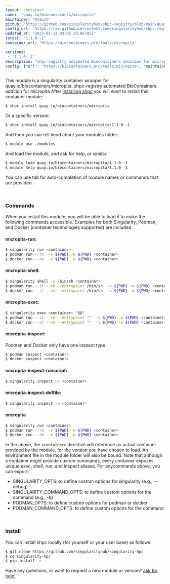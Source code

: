 ```yaml
---
layout: container
name:  "quay.io/biocontainers/micropita"
maintainer: "@vsoch"
github: "https://github.com/singularityhub/shpc-registry/blob/main/quay.io/biocontainers/micropita/container.yaml"
config_url: "https://raw.githubusercontent.com/singularityhub/shpc-registry/main/quay.io/biocontainers/micropita/container.yaml"
updated_at: "2023-01-12 03:05:29.867051"
latest: "1.1.0--1"
container_url: "https://biocontainers.pro/tools/micropita"

versions:
 - "1.1.0--1"
description: "shpc-registry automated BioContainers addition for micropita"
config: {"url": "https://biocontainers.pro/tools/micropita", "maintainer": "@vsoch", "description": "shpc-registry automated BioContainers addition for micropita", "latest": {"1.1.0--1": "sha256:d77cdd9a2b9967242c4fd1494e9dd1d7b9032622c9dccc26cacbde073b428a9a"}, "tags": {"1.1.0--1": "sha256:d77cdd9a2b9967242c4fd1494e9dd1d7b9032622c9dccc26cacbde073b428a9a"}, "docker": "quay.io/biocontainers/micropita"}
---
```


This module is a singularity container wrapper for quay.io/biocontainers/micropita.
shpc-registry automated BioContainers addition for micropita
After [installing shpc](#install) you will want to install this container module:


```bash
$ shpc install quay.io/biocontainers/micropita
```

Or a specific version:

```bash
$ shpc install quay.io/biocontainers/micropita:1.1.0--1
```

And then you can tell lmod about your modules folder:

```bash
$ module use ./modules
```

And load the module, and ask for help, or similar.

```bash
$ module load quay.io/biocontainers/micropita/1.1.0--1
$ module help quay.io/biocontainers/micropita/1.1.0--1
```

You can use tab for auto-completion of module names or commands that are provided.

<br>

### Commands

When you install this module, you will be able to load it to make the following commands accessible.
Examples for both Singularity, Podman, and Docker (container technologies supported) are included.

#### micropita-run:

```bash
$ singularity run <container>
$ podman run --rm  -v ${PWD} -w ${PWD} <container>
$ docker run --rm  -v ${PWD} -w ${PWD} <container>
```

#### micropita-shell:

```bash
$ singularity shell -s /bin/sh <container>
$ podman run --it --rm --entrypoint /bin/sh  -v ${PWD} -w ${PWD} <container>
$ docker run --it --rm --entrypoint /bin/sh  -v ${PWD} -w ${PWD} <container>
```

#### micropita-exec:

```bash
$ singularity exec <container> "$@"
$ podman run --it --rm --entrypoint ""  -v ${PWD} -w ${PWD} <container> "$@"
$ docker run --it --rm --entrypoint ""  -v ${PWD} -w ${PWD} <container> "$@"
```

#### micropita-inspect:

Podman and Docker only have one inspect type.

```bash
$ podman inspect <container>
$ docker inspect <container>
```

#### micropita-inspect-runscript:

```bash
$ singularity inspect -r <container>
```

#### micropita-inspect-deffile:

```bash
$ singularity inspect -d <container>
```



#### micropita

```bash
$ singularity run <container>
$ podman run --rm  -v ${PWD} -w ${PWD} <container>
$ docker run --rm  -v ${PWD} -w ${PWD} <container>
```


In the above, the `<container>` directive will reference an actual container provided
by the module, for the version you have chosen to load. An environment file in the
module folder will also be bound. Note that although a container
might provide custom commands, every container exposes unique exec, shell, run, and
inspect aliases. For anycommands above, you can export:

 - SINGULARITY_OPTS: to define custom options for singularity (e.g., --debug)
 - SINGULARITY_COMMAND_OPTS: to define custom options for the command (e.g., -b)
 - PODMAN_OPTS: to define custom options for podman or docker
 - PODMAN_COMMAND_OPTS: to define custom options for the command

<br>

### Install

You can install shpc locally (for yourself or your user base) as follows:

```bash
$ git clone https://github.com/singularityhub/singularity-hpc
$ cd singularity-hpc
$ pip install -e .
```

Have any questions, or want to request a new module or version? [ask for help!](https://github.com/singularityhub/singularity-hpc/issues)